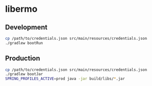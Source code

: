 # libermo

## Development

```bash
cp /path/to/credentials.json src/main/resources/credentials.json
./gradlew bootRun
```

## Production

```bash
cp /path/to/credentials.json src/main/resources/credentials.json
./gradlew bootJar
SPRING_PROFILES_ACTIVE=prod java -jar build/libs/*.jar
```